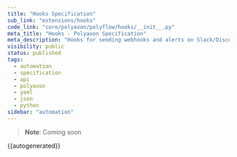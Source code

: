 ```yaml
---
title: "Hooks Specification"
sub_link: "extensions/hooks"
code_link: "core/polyaxon/polyflow/hooks/__init__.py"
meta_title: "Hooks - Polyaxon Specification"
meta_description: "Hooks for sending webhooks and alerts on Slack/Discord/... when a job fails, succeeds, stops... and integrating with external systems"
visibility: public
status: published
tags:
  - automation
  - specification
  - api
  - polyaxon
  - yaml
  - json
  - python
sidebar: "automation"
---
```


> **Note**: Coming soon

{{autogenerated}}
